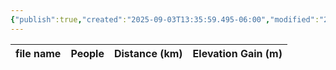 ```yaml
---
{"publish":true,"created":"2025-09-03T13:35:59.495-06:00","modified":"2025-09-03T14:58:55.068-06:00","published":"2025-09-03T14:58:55.068-06:00","tags":["route"],"cssclasses":"","elevation":null,"region":"Waterton","location":"49.0890334, -114.0556809","DWYT":null,"Kane":"Moderate","completed":false}
---
```



| file name | People | Distance (km) | Elevation Gain (m) |
| --------- | ------ | ------------- | ------------------ |